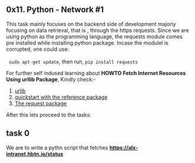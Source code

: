 ## 0x11. Python - Network #1

This task mainly focuses on the backend side of development majorly focusing on data retrieval, that is , through the https requests. Since we are using python as the programming language, the requests module comes pre installed while installing python package. Incase the modulel is corrupted, one could use: <br><br>
<code> sudo apt-get update</code>, then run, <code>pip install requests</code>


For further self indused learning about <strong>HOWTO Fetch Internet Resources Using urllib Package</strong>, Kindly check:-
1. <a href="https://intranet.alxswe.com/rltoken/KoRrs5dVWsb-B82e-M1TQQ">urlib</a>
2. <a href="https://intranet.alxswe.com/rltoken/OGcRGPr7TSWtzypDd0ZibQ">quickstart with the reference package</a>
3. <a href="https://intranet.alxswe.com/rltoken/dUNaNQrV2bMSstILitQbXQ">The request package</a>


After this lets proceed to the tasks:

## task 0
We are to write a pythn script that fetches <strong>https://alx-intranet.hbtn.io/status</strong>


